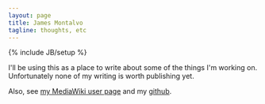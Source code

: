 ```yaml
---
layout: page
title: James Montalvo
tagline: thoughts, etc
---
```

{% include JB/setup %}

I'll be using this as a place to write about some of the things I'm working on. Unfortunately none of my writing is worth publishing yet.

Also, see [my MediaWiki user page](https://www.mediawiki.org/wiki/User:Jamesmontalvo3) and my [github](https://github.com/jamesmontalvo3).

